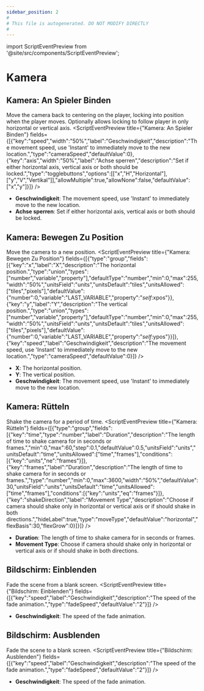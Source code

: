 ```yaml
---
sidebar_position: 2
#
# This file is autogenerated. DO NOT MODIFY DIRECTLY
#
---
```


import ScriptEventPreview from '@site/src/components/ScriptEventPreview';

# Kamera

## Kamera: An Spieler Binden
Move the camera back to centering on the player, locking into position when the player moves. Optionally allows locking to follow player in only horizontal or vertical axis.
<ScriptEventPreview title={"Kamera: An Spieler Binden"} fields={[{"key":"speed","width":"50%","label":"Geschwindigkeit","description":"The movement speed, use 'Instant' to immediately move to the new location.","type":"cameraSpeed","defaultValue":0},{"key":"axis","width":"50%","label":"Achse sperren","description":"Set if either horizontal axis, vertical axis or both should be locked.","type":"togglebuttons","options":[["x","H","Horizontal"],["y","V","Vertikal"]],"allowMultiple":true,"allowNone":false,"defaultValue":["x","y"]}]} />

- **Geschwindigkeit**: The movement speed, use 'Instant' to immediately move to the new location.  
- **Achse sperren**: Set if either horizontal axis, vertical axis or both should be locked.  

## Kamera: Bewegen Zu Position
Move the camera to a new position.
<ScriptEventPreview title={"Kamera: Bewegen Zu Position"} fields={[{"type":"group","fields":[{"key":"x","label":"X","description":"The horizontal position.","type":"union","types":["number","variable","property"],"defaultType":"number","min":0,"max":255,"width":"50%","unitsField":"units","unitsDefault":"tiles","unitsAllowed":["tiles","pixels"],"defaultValue":{"number":0,"variable":"LAST_VARIABLE","property":"$self$:xpos"}},{"key":"y","label":"Y","description":"The vertical position.","type":"union","types":["number","variable","property"],"defaultType":"number","min":0,"max":255,"width":"50%","unitsField":"units","unitsDefault":"tiles","unitsAllowed":["tiles","pixels"],"defaultValue":{"number":0,"variable":"LAST_VARIABLE","property":"$self$:ypos"}}]},{"key":"speed","label":"Geschwindigkeit","description":"The movement speed, use 'Instant' to immediately move to the new location.","type":"cameraSpeed","defaultValue":0}]} />

- **X**: The horizontal position.  
- **Y**: The vertical position.  
- **Geschwindigkeit**: The movement speed, use 'Instant' to immediately move to the new location.  

## Kamera: Rütteln
Shake the camera for a period of time.
<ScriptEventPreview title={"Kamera: Rütteln"} fields={[{"type":"group","fields":[{"key":"time","type":"number","label":"Duration","description":"The length of time to shake camera for in seconds or frames.","min":0,"max":60,"step":0.1,"defaultValue":0.5,"unitsField":"units","unitsDefault":"time","unitsAllowed":["time","frames"],"conditions":[{"key":"units","ne":"frames"}]},{"key":"frames","label":"Duration","description":"The length of time to shake camera for in seconds or frames.","type":"number","min":0,"max":3600,"width":"50%","defaultValue":30,"unitsField":"units","unitsDefault":"time","unitsAllowed":["time","frames"],"conditions":[{"key":"units","eq":"frames"}]},{"key":"shakeDirection","label":"Movement Type","description":"Choose if camera should shake only in horizontal or vertical axis or if should shake in both directions.","hideLabel":true,"type":"moveType","defaultValue":"horizontal","flexBasis":30,"flexGrow":0}]}]} />

- **Duration**: The length of time to shake camera for in seconds or frames.  
- **Movement Type**: Choose if camera should shake only in horizontal or vertical axis or if should shake in both directions.  

## Bildschirm: Einblenden
Fade the scene from a blank screen.
<ScriptEventPreview title={"Bildschirm: Einblenden"} fields={[{"key":"speed","label":"Geschwindigkeit","description":"The speed of the fade animation.","type":"fadeSpeed","defaultValue":"2"}]} />

- **Geschwindigkeit**: The speed of the fade animation.  

## Bildschirm: Ausblenden
Fade the scene to a blank screen.
<ScriptEventPreview title={"Bildschirm: Ausblenden"} fields={[{"key":"speed","label":"Geschwindigkeit","description":"The speed of the fade animation.","type":"fadeSpeed","defaultValue":"2"}]} />

- **Geschwindigkeit**: The speed of the fade animation.  

